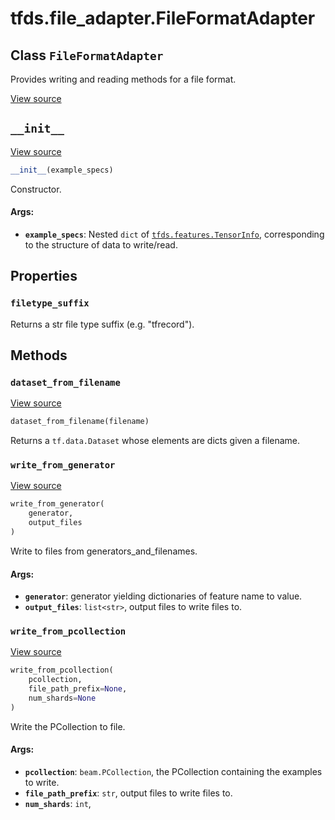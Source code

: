 <div itemscope itemtype="http://developers.google.com/ReferenceObject">
<meta itemprop="name" content="tfds.file_adapter.FileFormatAdapter" />
<meta itemprop="path" content="Stable" />
<meta itemprop="property" content="filetype_suffix"/>
<meta itemprop="property" content="__init__"/>
<meta itemprop="property" content="dataset_from_filename"/>
<meta itemprop="property" content="write_from_generator"/>
<meta itemprop="property" content="write_from_pcollection"/>
</div>

# tfds.file_adapter.FileFormatAdapter

## Class `FileFormatAdapter`

Provides writing and reading methods for a file format.

<a target="_blank" href="https://github.com/tensorflow/datasets/tree/master/tensorflow_datasets/core/file_format_adapter.py">View
source</a>

<!-- Placeholder for "Used in" -->

<h2 id="__init__"><code>__init__</code></h2>

<a target="_blank" href="https://github.com/tensorflow/datasets/tree/master/tensorflow_datasets/core/file_format_adapter.py">View
source</a>

```python
__init__(example_specs)
```

Constructor.

#### Args:

*   <b>`example_specs`</b>: Nested `dict` of
    <a href="../../tfds/features/TensorInfo.md"><code>tfds.features.TensorInfo</code></a>,
    corresponding to the structure of data to write/read.

## Properties

<h3 id="filetype_suffix"><code>filetype_suffix</code></h3>

Returns a str file type suffix (e.g. "tfrecord").

## Methods

<h3 id="dataset_from_filename"><code>dataset_from_filename</code></h3>

<a target="_blank" href="https://github.com/tensorflow/datasets/tree/master/tensorflow_datasets/core/file_format_adapter.py">View
source</a>

``` python
dataset_from_filename(filename)
```

Returns a `tf.data.Dataset` whose elements are dicts given a filename.

<h3 id="write_from_generator"><code>write_from_generator</code></h3>

<a target="_blank" href="https://github.com/tensorflow/datasets/tree/master/tensorflow_datasets/core/file_format_adapter.py">View
source</a>

```python
write_from_generator(
    generator,
    output_files
)
```

Write to files from generators_and_filenames.

#### Args:

*   <b>`generator`</b>: generator yielding dictionaries of feature name to
    value.
*   <b>`output_files`</b>: `list<str>`, output files to write files to.

<h3 id="write_from_pcollection"><code>write_from_pcollection</code></h3>

<a target="_blank" href="https://github.com/tensorflow/datasets/tree/master/tensorflow_datasets/core/file_format_adapter.py">View
source</a>

``` python
write_from_pcollection(
    pcollection,
    file_path_prefix=None,
    num_shards=None
)
```

Write the PCollection to file.

#### Args:

*   <b>`pcollection`</b>: `beam.PCollection`, the PCollection containing the
    examples to write.
*   <b>`file_path_prefix`</b>: `str`, output files to write files to.
*   <b>`num_shards`</b>: `int`,
